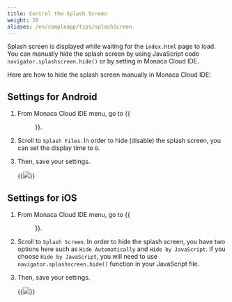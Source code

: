 ```yaml
---
title: Control the Splash Screen
weight: 20
aliases: /en/sampleapp/tips/splashScreen
---
```


Splash screen is displayed while waiting for the `index.html` page to
load. You can manually hide the splash screen by using JavaScript code
`navigator.splashscreen.hide()` or by setting in Monaca Cloud IDE.

Here are how to hide the splash screen manually in Monaca Cloud IDE:

## Settings for Android

1.  From Monaca Cloud IDE menu, go to {{<menu menu1="Configure" menu2="App Settings for Android">}}.
2.  Scroll to `Splash Files`. In order to hide (disable) the splash screen, you can set the display time to `0`.
3.  Then, save your settings.

    {{<img src="/images/tips/splashScreen/1.png">}}

## Settings for iOS

1.  From Monaca Cloud IDE menu, go to {{<menu menu1="Configure" menu2="App Settings for iOS">}}.
2.  Scroll to `Splash Screen`. In order to hide the splash screen, you have two options here such as `Hide Automatically` and `Hide by JavaScript`. If you choose `Hide by JavaScript`, you will need to use `navigator.splashscreen.hide()` function in your JavaScript file.
3.  Then, save your settings.

    {{<img src="/images/tips/splashScreen/2.png">}}
